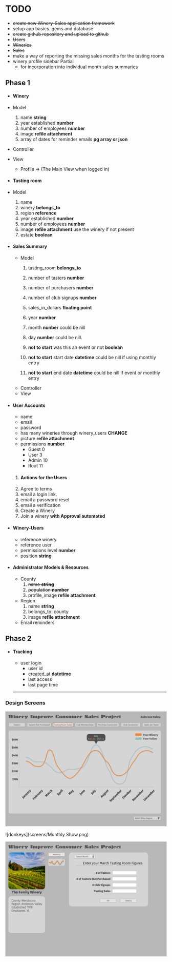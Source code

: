# TODO

* ~~create new Winery-Sales application framework~~
* setup app basics. gems and database
* ~~create github repository and upload to github~~
* ~~Users~~
* ~~Wineries~~
* ~~Sales~~
* make a way of reporting the missing sales months for the tasting rooms
* winery profile sidebar Partial
  * for incorporation into individual month sales summaries


## Phase 1
* #### Winery
 * Model
    1. name **string**    
    1. year established **number**
    1. number of employees **number**
    1. image **refile attachment**    
    1. array of dates for reminder emails **pg array or json**
 * Controller
 * View
    * Profile => (The Main View when logged in)

 * #### Tasting room
  * Model
    1. name
    1. winery **belongs_to**
    1. region **reference**
    1. year established **number**
    1. number of employees **number**
    1. image **refile attachment** use the winery if not present
    1. estate **boolean**

* #### Sales Summary
  * Model
     1. tasting_room **belongs_to**
     1. number of tasters **number**
     1. number of purchasers **number**
     1. number of club signups **number**
     1. sales_in_dollars **floating point**
     1. year **number**
     1. month **nunber** could be nill     
     1. day **number** could be nill.

     1. **not to start** was this an event or not **boolean**     
     1. **not to start** start date **datetime** could be nill if using monthly entry
     1. **not to start** end date **datetime** could be nill if event or monthly entry     
  * Controller
  * View

* #### User Accounts
  * name
  * email
  * password
  * has many wineries through winery_users **CHANGE**
  * picture **refile attachment**  
  * permissions **number**
    * Guest 0
    * User 3
    * Admin 10
    * Root 11
  1. #### Actions for the Users
    1. Agree to terms
    1. email a login link.
    1. email a password reset
    1. email a verification
    1. Create a Winery
    1. Join a winery **with Approval automated**

* #### Winery-Users
  * reference winery
  * reference user
  * permissions level **number**
  * position **string**

* #### Administrator Models & Resources
  * County
      1. ~~name **string**~~
      1. ~~population **number**~~
      1. profile_image **refile attachment**
  * Region
      1. name **string**
      1. belongs_to: county
      1. image **refile attachment**
  * Email reminders

## Phase 2
* #### Tracking
  * user login
    * user id
    * created_at **datetime**
    * last access
    * last page time

  ---

### Design Screens

![nameofimage](screens/Graph.png)

![donkeys](screens/Monthly Show.png)

![donkeys](screens/Monthly.png)
